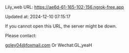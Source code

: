 Lily_web URL: https://ae6d-61-165-102-156.ngrok-free.app

Updated at: 2024-12-10 07:15:17

If you cannot open this URL, the server might be down.

Please contact: 

goley04@foxmail.com Or Wechat:GL_yeaH